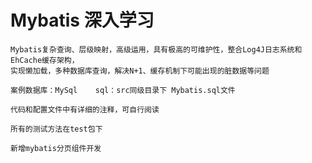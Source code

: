 # Mybatis 深入学习 #

	Mybatis复杂查询、层级映射，高级运用，具有极高的可维护性，整合Log4J日志系统和EhCache缓存架构，
	实现懒加载，多种数据库查询，解决N+1、缓存机制下可能出现的脏数据等问题

	案例数据库：MySql    sql：src同级目录下 Mybatis.sql文件

	代码和配置文件中有详细的注释，可自行阅读

	所有的测试方法在test包下

	新增mybatis分页组件开发
